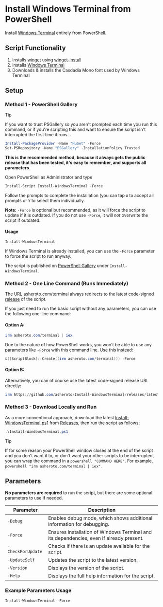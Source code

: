 # Install Windows Terminal from PowerShell

Install [Windows Terminal](https://github.com/microsoft/terminal) entirely from PowerShell.

## Script Functionality
1. Installs [winget](https://github.com/microsoft/winget-cli) using [winget-install](https://github.com/asheroto/winget-install)
2. Installs [Windows Terminal](https://github.com/microsoft/terminal)
3. Downloads & installs the Casdadia Mono font used by Windows Terminal

## Setup

### Method 1 - PowerShell Gallery

> [!TIP]
>If you want to trust PSGallery so you aren't prompted each time you run this command, or if you're scripting this and want to ensure the script isn't interrupted the first time it runs...
>```powershell
>Install-PackageProvider -Name "NuGet" -Force
>Set-PSRepository -Name "PSGallery" -InstallationPolicy Trusted
>```

**This is the recommended method, because it always gets the public release that has been tested, it's easy to remember, and supports all parameters.**

Open PowerShell as Administrator and type

```powershell
Install-Script Install-WindowsTerminal -Force
```

Follow the prompts to complete the installation (you can tap `A` to accept all prompts or `Y` to select them individually.

**Note:** `-Force` is optional but recommended, as it will force the script to update if it is outdated. If you do not use `-Force`, it will _not_ overwrite the script if outdated.

#### Usage

```powershell
Install-WindowsTerminal
```

If Windows Terminal is already installed, you can use the `-Force` parameter to force the script to run anyway.

The script is published on [PowerShell Gallery](https://www.powershellgallery.com/packages/Install-WindowsTerminal) under `Install-WindowsTerminal`.

### Method 2 - One Line Command (Runs Immediately)

The URL [asheroto.com/terminal](https://asheroto.com/terminal) always redirects to the [latest code-signed release](https://github.com/asheroto/Install-WindowsTerminal/releases/latest/download/Install-WindowsTerminal.ps1) of the script.

If you just need to run the basic script without any parameters, you can use the following one-line command:

#### Option A:

```powershell
irm asheroto.com/terminal | iex
```

Due to the nature of how PowerShell works, you won't be able to use any parameters like `-Force` with this command line. Use this instead:

```powershell
&([ScriptBlock]::Create((irm asheroto.com/terminal))) -Force
```

#### Option B:

Alternatively, you can of course use the latest code-signed release URL directly:

```powershell
irm https://github.com/asheroto/Install-WindowsTerminal/releases/latest/download/Install-WindowsTerminal.ps1 | iex
```

### Method 3 - Download Locally and Run

As a more conventional approach, download the latest [Install-WindowsTerminal.ps1](https://github.com/asheroto/Install-WindowsTerminal/releases/latest/download/Install-WindowsTerminal.ps1) from [Releases](https://github.com/asheroto/Install-WindowsTerminal/releases), then run the script as follows:

```powershell
.\Install-WindowsTerminal.ps1
```

> [!TIP]
> If for some reason your PowerShell window closes at the end of the script and you don't want it to, or don't want your other scripts to be interrupted, you can wrap the command in a `powershell "COMMAND HERE"`. For example, `powershell "irm asheroto.com/terminal | iex"`.

## Parameters

**No parameters are required** to run the script, but there are some optional parameters to use if needed.

| Parameter         | Description                                                                                                                                                                                                                                            |
| ----------------- | ------------------------------------------------------------------------------------------------------------------------------------------------------------------------------------------------------------------------------------------------------ |
| `-Debug`          | Enables debug mode, which shows additional information for debugging.                                                                                                                                                                                  |
| `-Force`          | Ensures installation of Windows Terminal and its dependencies, even if already present.                                                                                                                                                                          |
| `-CheckForUpdate` | Checks if there is an update available for the script.                                                                                                                                                                                                 |
| `-UpdateSelf`     | Updates the script to the latest version.                                                                                                                                                                                                              |
| `-Version`        | Displays the version of the script.                                                                                                                                                                                                                    |
| `-Help`           | Displays the full help information for the script.                                                                                                                                                                                                     |

### Example Parameters Usage

```powershell
Install-WindowsTerminal -Force
```